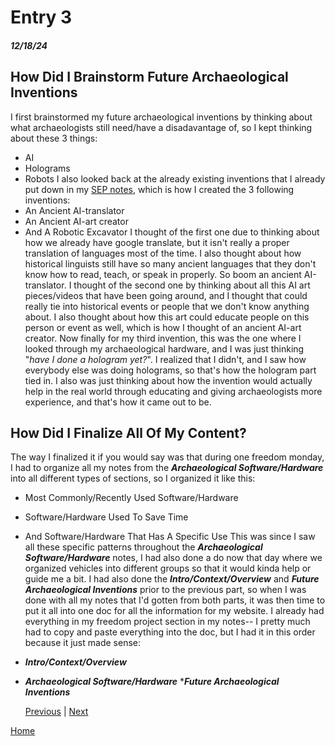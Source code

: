 # Entry 3
##### 12/18/24
## How Did I Brainstorm Future Archaeological Inventions
I first brainstormed my future archaeological inventions by thinking about what archaeologists still need/have a disadavantage of, so I kept thinking about these 3 things:
* AI
* Holograms
* Robots
I also looked back at the already existing inventions that I already put down in my [SEP notes](https://docs.google.com/document/d/1tBU2sZEM4YFTHtE91UQto2EUElyU7UPzGTHyff7rLcI/edit?tab=t.0), which is how I created the 3 following inventions:
* An Ancient AI-translator
* An Ancient AI-art creator
* And A Robotic Excavator
I thought of the first one due to thinking about how we already have google translate, but it isn't really a proper translation of languages most of the time. I also thought about how historical linguists still have so many ancient languages that they don't know how to read, teach, or speak in properly. So boom an ancient AI-translator. I thought of the second one by thinking about all this AI art pieces/videos that have been going around, and I thought that could really tie into historical events or people that we don't know anything about. I also thought about how this art could educate people on this person or event as well, which is how I thought of an ancient AI-art creator. Now finally for my third invention, this was the one where I looked through my archaeological hardware, and I was just thinking "_have I done a hologram yet?_". I realized that I didn't, and I saw how everybody else was doing holograms, so that's how the hologram part tied in. I also was just thinking about how the invention would actually help in the real world through educating and giving archaeologists more experience, and that's how it came out to be.
## How Did I Finalize All Of My Content?
The way I finalized it if you would say was that during one freedom monday, I had to organize all my notes from the **_Archaeological Software/Hardware_** into all different types  of sections, so I organized it like this:
* Most Commonly/Recently Used Software/Hardware
* Software/Hardware Used To Save Time
* And Software/Hardware That Has A Specific Use
This was since I saw all these specific patterns throughout the **_Archaeological Software/Hardware_** notes, I had also done a do now that day where we organized vehicles into different groups so that it would kinda help or guide me a bit. I had also done the **_Intro/Context/Overview_** and **_Future Archaeological Inventions_** prior to the previous part, so when I was done with all my notes that I'd gotten from both parts, it was then time to put it all into one doc for all the information for my website. I already had everything in my freedom project section in my notes-- I pretty much had to copy and paste everything into the doc, but I had it in this order because it just made sense:
* **_Intro/Context/Overview_**
* **_Archaeological Software/Hardware_**
***_Future Archaeological Inventions_**

   [Previous](entry02.md) | [Next](entry04.md)

[Home](../README.md)
